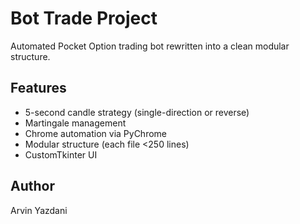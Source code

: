 # Bot Trade Project

Automated Pocket Option trading bot rewritten into a clean modular structure.

## Features
- 5-second candle strategy (single-direction or reverse)
- Martingale management
- Chrome automation via PyChrome
- Modular structure (each file <250 lines)
- CustomTkinter UI

## Author
Arvin Yazdani